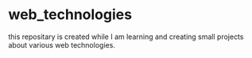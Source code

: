 # web_technologies

this repositary is created while I am learning and creating small projects about various web technologies.
